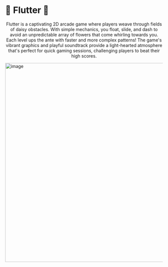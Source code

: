 <h1>🌼 Flutter 🌼</h1>
<p style="text-align:center">
Flutter is a captivating 2D arcade game where players weave through fields of daisy obstacles. With simple mechanics, you float, slide, and dash to avoid an unpredictable array of flowers that come whirling towards you. Each level ups the ante with faster and more complex patterns! The game's vibrant graphics and playful soundtrack provide a light-hearted atmosphere that's perfect for quick gaming sessions, challenging players to beat their high scores. </p>
<img width="637" alt="image" src="https://github.com/chanelle-b/Flutter-Game/assets/156214630/6f0a744c-a290-448d-93e6-db6498f4e199">
